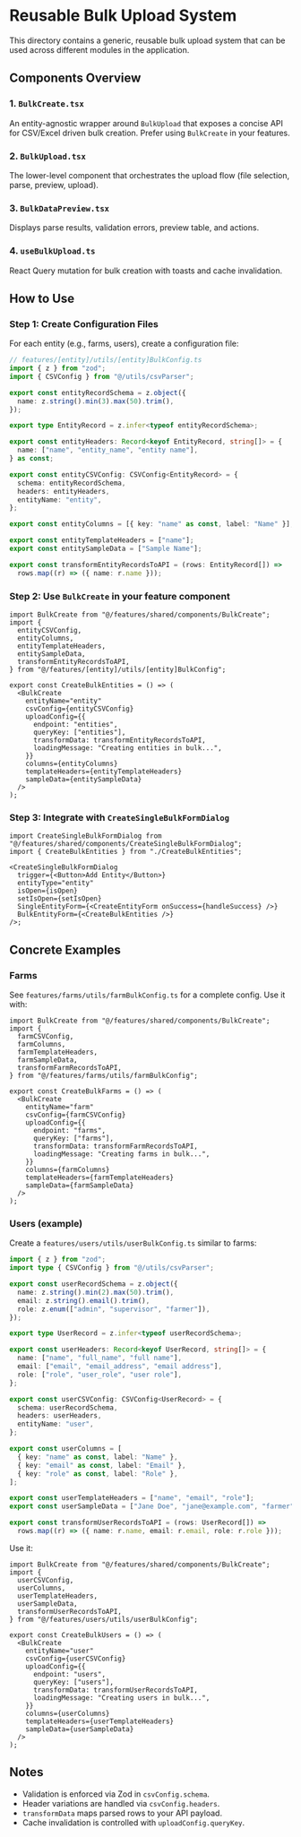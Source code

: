 # Reusable Bulk Upload System

This directory contains a generic, reusable bulk upload system that can be used across different modules in the application.

## Components Overview

### 1. `BulkCreate.tsx`

An entity-agnostic wrapper around `BulkUpload` that exposes a concise API for CSV/Excel driven bulk creation. Prefer using `BulkCreate` in your features.

### 2. `BulkUpload.tsx`

The lower-level component that orchestrates the upload flow (file selection, parse, preview, upload).

### 3. `BulkDataPreview.tsx`

Displays parse results, validation errors, preview table, and actions.

### 4. `useBulkUpload.ts`

React Query mutation for bulk creation with toasts and cache invalidation.

## How to Use

### Step 1: Create Configuration Files

For each entity (e.g., farms, users), create a configuration file:

```typescript
// features/[entity]/utils/[entity]BulkConfig.ts
import { z } from "zod";
import { CSVConfig } from "@/utils/csvParser";

export const entityRecordSchema = z.object({
  name: z.string().min(3).max(50).trim(),
});

export type EntityRecord = z.infer<typeof entityRecordSchema>;

export const entityHeaders: Record<keyof EntityRecord, string[]> = {
  name: ["name", "entity_name", "entity name"],
} as const;

export const entityCSVConfig: CSVConfig<EntityRecord> = {
  schema: entityRecordSchema,
  headers: entityHeaders,
  entityName: "entity",
};

export const entityColumns = [{ key: "name" as const, label: "Name" }];

export const entityTemplateHeaders = ["name"];
export const entitySampleData = ["Sample Name"];

export const transformEntityRecordsToAPI = (rows: EntityRecord[]) =>
  rows.map((r) => ({ name: r.name }));
```

### Step 2: Use `BulkCreate` in your feature component

```tsx
import BulkCreate from "@/features/shared/components/BulkCreate";
import {
  entityCSVConfig,
  entityColumns,
  entityTemplateHeaders,
  entitySampleData,
  transformEntityRecordsToAPI,
} from "@/features/[entity]/utils/[entity]BulkConfig";

export const CreateBulkEntities = () => (
  <BulkCreate
    entityName="entity"
    csvConfig={entityCSVConfig}
    uploadConfig={{
      endpoint: "entities",
      queryKey: ["entities"],
      transformData: transformEntityRecordsToAPI,
      loadingMessage: "Creating entities in bulk...",
    }}
    columns={entityColumns}
    templateHeaders={entityTemplateHeaders}
    sampleData={entitySampleData}
  />
);
```

### Step 3: Integrate with `CreateSingleBulkFormDialog`

```tsx
import CreateSingleBulkFormDialog from "@/features/shared/components/CreateSingleBulkFormDialog";
import { CreateBulkEntities } from "./CreateBulkEntities";

<CreateSingleBulkFormDialog
  trigger={<Button>Add Entity</Button>}
  entityType="entity"
  isOpen={isOpen}
  setIsOpen={setIsOpen}
  SingleEntityForm={<CreateEntityForm onSuccess={handleSuccess} />}
  BulkEntityForm={<CreateBulkEntities />}
/>;
```

## Concrete Examples

### Farms

See `features/farms/utils/farmBulkConfig.ts` for a complete config. Use it with:

```tsx
import BulkCreate from "@/features/shared/components/BulkCreate";
import {
  farmCSVConfig,
  farmColumns,
  farmTemplateHeaders,
  farmSampleData,
  transformFarmRecordsToAPI,
} from "@/features/farms/utils/farmBulkConfig";

export const CreateBulkFarms = () => (
  <BulkCreate
    entityName="farm"
    csvConfig={farmCSVConfig}
    uploadConfig={{
      endpoint: "farms",
      queryKey: ["farms"],
      transformData: transformFarmRecordsToAPI,
      loadingMessage: "Creating farms in bulk...",
    }}
    columns={farmColumns}
    templateHeaders={farmTemplateHeaders}
    sampleData={farmSampleData}
  />
);
```

### Users (example)

Create a `features/users/utils/userBulkConfig.ts` similar to farms:

```ts
import { z } from "zod";
import type { CSVConfig } from "@/utils/csvParser";

export const userRecordSchema = z.object({
  name: z.string().min(2).max(50).trim(),
  email: z.string().email().trim(),
  role: z.enum(["admin", "supervisor", "farmer"]),
});

export type UserRecord = z.infer<typeof userRecordSchema>;

export const userHeaders: Record<keyof UserRecord, string[]> = {
  name: ["name", "full_name", "full name"],
  email: ["email", "email_address", "email address"],
  role: ["role", "user_role", "user role"],
};

export const userCSVConfig: CSVConfig<UserRecord> = {
  schema: userRecordSchema,
  headers: userHeaders,
  entityName: "user",
};

export const userColumns = [
  { key: "name" as const, label: "Name" },
  { key: "email" as const, label: "Email" },
  { key: "role" as const, label: "Role" },
];

export const userTemplateHeaders = ["name", "email", "role"];
export const userSampleData = ["Jane Doe", "jane@example.com", "farmer"];

export const transformUserRecordsToAPI = (rows: UserRecord[]) =>
  rows.map((r) => ({ name: r.name, email: r.email, role: r.role }));
```

Use it:

```tsx
import BulkCreate from "@/features/shared/components/BulkCreate";
import {
  userCSVConfig,
  userColumns,
  userTemplateHeaders,
  userSampleData,
  transformUserRecordsToAPI,
} from "@/features/users/utils/userBulkConfig";

export const CreateBulkUsers = () => (
  <BulkCreate
    entityName="user"
    csvConfig={userCSVConfig}
    uploadConfig={{
      endpoint: "users",
      queryKey: ["users"],
      transformData: transformUserRecordsToAPI,
      loadingMessage: "Creating users in bulk...",
    }}
    columns={userColumns}
    templateHeaders={userTemplateHeaders}
    sampleData={userSampleData}
  />
);
```

## Notes

- Validation is enforced via Zod in `csvConfig.schema`.
- Header variations are handled via `csvConfig.headers`.
- `transformData` maps parsed rows to your API payload.
- Cache invalidation is controlled with `uploadConfig.queryKey`.
